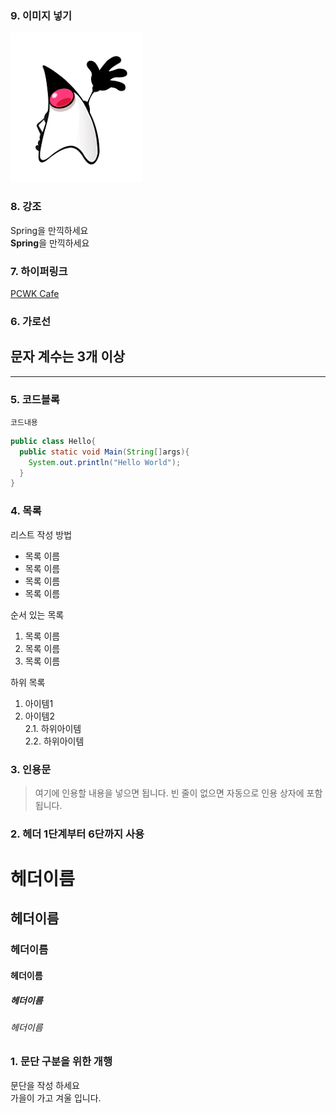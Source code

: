 ### 9. 이미지 넣기
![PCWK Cafe](https://github.com/DkPJS/MARKDOWN_EDU/blob/main/duke.png "설명문구")


### 8. 강조
Spring을 만끽하세요  
**Spring**을 만끽하세요


### 7. 하이퍼링크
[PCWK Cafe](https://cafe.daum.net/pcwk/ "설명문구")  


### 6. 가로선
문자 계수는 3개 이상
---
***

### 5. 코드블록
``` 프로그래밍 언어
코드내용
```

``` Java
public class Hello{
  public static void Main(String[]args){
    System.out.println("Hello World");
  }
}
```

### 4. 목록
리스트 작성 방법  
* 목록 이름  
* 목록 이름
* 목록 이름  
* 목록 이름

순서 있는 목록  
1. 목록 이름  
2. 목록 이름  
3. 목록 이름  

하위 목록  
1. 아이템1  
2. 아이템2  
2.1. 하위아이템  
2.2. 하위아이템  

### 3. 인용문
> 여기에 인용할 내용을 넣으면 됩니다.
> 빈 줄이 없으면 자동으로 인용 상자에 포함 됩니다.


### 2. 헤더  1단계부터 6단까지 사용
# 헤더이름
## 헤더이름
### 헤더이름
#### 헤더이름
##### 헤더이름
###### 헤더이름

### 1. 문단 구분을 위한 개행
문단을 작성 하세요  
가을이 가고 겨울 입니다.

